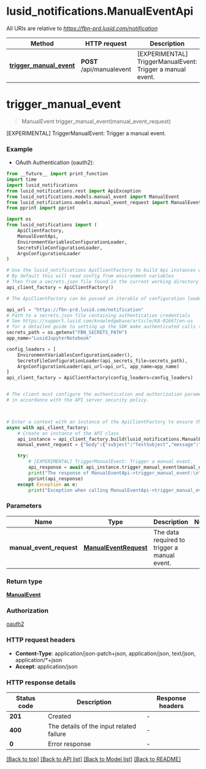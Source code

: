 # lusid_notifications.ManualEventApi

All URIs are relative to *https://fbn-prd.lusid.com/notification*

Method | HTTP request | Description
------------- | ------------- | -------------
[**trigger_manual_event**](ManualEventApi.md#trigger_manual_event) | **POST** /api/manualevent | [EXPERIMENTAL] TriggerManualEvent: Trigger a manual event.


# **trigger_manual_event**
> ManualEvent trigger_manual_event(manual_event_request)

[EXPERIMENTAL] TriggerManualEvent: Trigger a manual event.

### Example

* OAuth Authentication (oauth2):
```python
from __future__ import print_function
import time
import lusid_notifications
from lusid_notifications.rest import ApiException
from lusid_notifications.models.manual_event import ManualEvent
from lusid_notifications.models.manual_event_request import ManualEventRequest
from pprint import pprint

import os
from lusid_notifications import (
    ApiClientFactory,
    ManualEventApi,
    EnvironmentVariablesConfigurationLoader,
    SecretsFileConfigurationLoader,
    ArgsConfigurationLoader
)

# Use the lusid_notifications ApiClientFactory to build Api instances with a configured api client
# By default this will read config from environment variables
# Then from a secrets.json file found in the current working directory
api_client_factory = ApiClientFactory()

# The ApiClientFactory can be passed an iterable of configuration loaders to read configuration from

api_url = "https://fbn-prd.lusid.com/notification"
# Path to a secrets.json file containing authentication credentials
# See https://support.lusid.com/knowledgebase/article/KA-01667/en-us
# for a detailed guide to setting up the SDK make authenticated calls to LUSID APIs
secrets_path = os.getenv("FBN_SECRETS_PATH")
app_name="LusidJupyterNotebook"

config_loaders = [
	EnvironmentVariablesConfigurationLoader(),
	SecretsFileConfigurationLoader(api_secrets_file=secrets_path),
	ArgsConfigurationLoader(api_url=api_url, app_name=app_name)
]
api_client_factory = ApiClientFactory(config_loaders=config_loaders)


# The client must configure the authentication and authorization parameters
# in accordance with the API server security policy.



# Enter a context with an instance of the ApiClientFactory to ensure the connection pool is closed after use
async with api_client_factory:
    # Create an instance of the API class
    api_instance = api_client_factory.build(lusid_notifications.ManualEventApi)
    manual_event_request = {"body":{"subject":"TestSubject","message":"TestMessage","jsonMessage":{"TestField1":"TestValue1","TestField2":"TestValue2"}}} # ManualEventRequest | The data required to trigger a manual event.

    try:
        # [EXPERIMENTAL] TriggerManualEvent: Trigger a manual event.
        api_response = await api_instance.trigger_manual_event(manual_event_request)
        print("The response of ManualEventApi->trigger_manual_event:\n")
        pprint(api_response)
    except Exception as e:
        print("Exception when calling ManualEventApi->trigger_manual_event: %s\n" % e)
```


### Parameters

Name | Type | Description  | Notes
------------- | ------------- | ------------- | -------------
 **manual_event_request** | [**ManualEventRequest**](ManualEventRequest.md)| The data required to trigger a manual event. | 

### Return type

[**ManualEvent**](ManualEvent.md)

### Authorization

[oauth2](../README.md#oauth2)

### HTTP request headers

 - **Content-Type**: application/json-patch+json, application/json, text/json, application/*+json
 - **Accept**: application/json

### HTTP response details
| Status code | Description | Response headers |
|-------------|-------------|------------------|
**201** | Created |  -  |
**400** | The details of the input related failure |  -  |
**0** | Error response |  -  |

[[Back to top]](#) [[Back to API list]](../README.md#documentation-for-api-endpoints) [[Back to Model list]](../README.md#documentation-for-models) [[Back to README]](../README.md)

